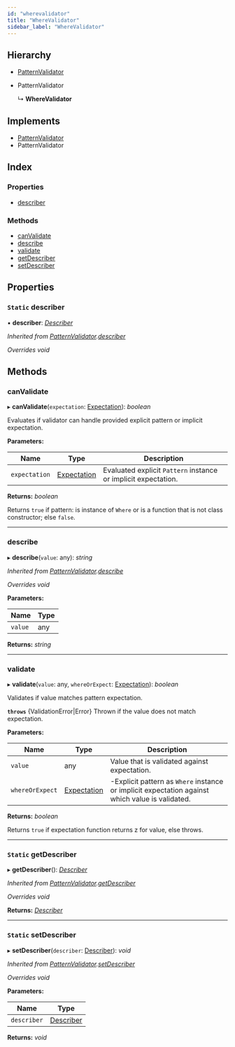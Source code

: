 ```yaml
---
id: "wherevalidator"
title: "WhereValidator"
sidebar_label: "WhereValidator"
---
```


## Hierarchy

* [PatternValidator](patternvalidator.md)

* PatternValidator

  ↳ **WhereValidator**

## Implements

* [PatternValidator](../interfaces/types.patternvalidator.md)
* PatternValidator

## Index

### Properties

* [describer](wherevalidator.md#static-describer)

### Methods

* [canValidate](wherevalidator.md#canvalidate)
* [describe](wherevalidator.md#describe)
* [validate](wherevalidator.md#validate)
* [getDescriber](wherevalidator.md#static-getdescriber)
* [setDescriber](wherevalidator.md#static-setdescriber)

## Properties

### `Static` describer

▪ **describer**: *[Describer](../interfaces/types.describer.md)*

*Inherited from [PatternValidator](patternvalidator.md).[describer](patternvalidator.md#static-describer)*

*Overrides void*

## Methods

###  canValidate

▸ **canValidate**(`expectation`: [Expectation](../modules/types.md#expectation)): *boolean*

Evaluates if validator can handle provided explicit pattern or implicit expectation.

**Parameters:**

Name | Type | Description |
------ | ------ | ------ |
`expectation` | [Expectation](../modules/types.md#expectation) | Evaluated explicit `Pattern` instance or implicit expectation. |

**Returns:** *boolean*

Returns `true` if pattern: is instance of `Where` or is a function that is not class constructor; else `false`.

___

###  describe

▸ **describe**(`value`: any): *string*

*Inherited from [PatternValidator](patternvalidator.md).[describe](patternvalidator.md#describe)*

*Overrides void*

**Parameters:**

Name | Type |
------ | ------ |
`value` | any |

**Returns:** *string*

___

###  validate

▸ **validate**(`value`: any, `whereOrExpect`: [Expectation](../modules/types.md#expectation)): *boolean*

Validates if value matches pattern expectation.

**`throws`** {ValidationError|Error}
Thrown if the value does not match expectation.

**Parameters:**

Name | Type | Description |
------ | ------ | ------ |
`value` | any | Value that is validated against expectation. |
`whereOrExpect` | [Expectation](../modules/types.md#expectation) | -Explicit pattern as `Where` instance or implicit expectation against which value is validated. |

**Returns:** *boolean*

Returns `true` if expectation function returns z for value, else throws.

___

### `Static` getDescriber

▸ **getDescriber**(): *[Describer](../interfaces/types.describer.md)*

*Inherited from [PatternValidator](patternvalidator.md).[getDescriber](patternvalidator.md#static-getdescriber)*

*Overrides void*

**Returns:** *[Describer](../interfaces/types.describer.md)*

___

### `Static` setDescriber

▸ **setDescriber**(`describer`: [Describer](../interfaces/types.describer.md)): *void*

*Inherited from [PatternValidator](patternvalidator.md).[setDescriber](patternvalidator.md#static-setdescriber)*

*Overrides void*

**Parameters:**

Name | Type |
------ | ------ |
`describer` | [Describer](../interfaces/types.describer.md) |

**Returns:** *void*
